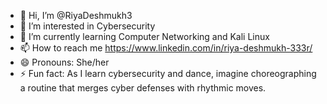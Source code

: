 - 👋 Hi, I’m @RiyaDeshmukh3
- 👀 I’m interested in Cybersecurity
- 🌱 I’m currently learning Computer Networking and Kali Linux
- 📫 How to reach me https://www.linkedin.com/in/riya-deshmukh-333r/
- 😄 Pronouns: She/her
- ⚡ Fun fact: As I learn cybersecurity and dance, imagine choreographing a routine that merges cyber defenses with rhythmic moves.

<!---
RiyaDeshmukh3/RiyaDeshmukh3 is a ✨ special ✨ repository because its `README.md` (this file) appears on your GitHub profile.
You can click the Preview link to take a look at your changes.
--->
